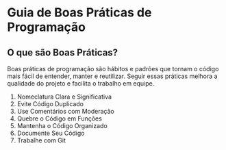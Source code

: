 # Guia de Boas Práticas de Programação

## O que são Boas Práticas?
Boas práticas de programação são hábitos e padrões que tornam o código mais fácil de entender, manter e reutilizar. Seguir essas práticas melhora a qualidade do projeto e facilita o trabalho em equipe.

1. Nomeclatura Clara e Significativa
2. Evite Código Duplicado
3. Use Comentários com Moderação
4. Quebre o Código em Funções
5. Mantenha o Código Organizado
6. Documente Seu Código
7. Trabalhe com Git


